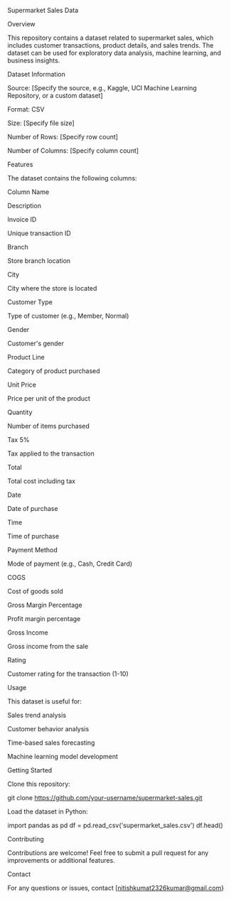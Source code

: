 Supermarket Sales Data

Overview

This repository contains a dataset related to supermarket sales, which includes customer transactions, product details, and sales trends. The dataset can be used for exploratory data analysis, machine learning, and business insights.

Dataset Information

Source: [Specify the source, e.g., Kaggle, UCI Machine Learning Repository, or a custom dataset]

Format: CSV

Size: [Specify file size]

Number of Rows: [Specify row count]

Number of Columns: [Specify column count]

Features

The dataset contains the following columns:

Column Name

Description

Invoice ID

Unique transaction ID

Branch

Store branch location

City

City where the store is located

Customer Type

Type of customer (e.g., Member, Normal)

Gender

Customer's gender

Product Line

Category of product purchased

Unit Price

Price per unit of the product

Quantity

Number of items purchased

Tax 5%

Tax applied to the transaction

Total

Total cost including tax

Date

Date of purchase

Time

Time of purchase

Payment Method

Mode of payment (e.g., Cash, Credit Card)

COGS

Cost of goods sold

Gross Margin Percentage

Profit margin percentage

Gross Income

Gross income from the sale

Rating

Customer rating for the transaction (1-10)

Usage

This dataset is useful for:

Sales trend analysis

Customer behavior analysis

Time-based sales forecasting

Machine learning model development

Getting Started

Clone this repository:

git clone https://github.com/your-username/supermarket-sales.git

Load the dataset in Python:

import pandas as pd
df = pd.read_csv('supermarket_sales.csv')
df.head()

Contributing

Contributions are welcome! Feel free to submit a pull request for any improvements or additional features.

Contact

For any questions or issues, contact [nitishkumat2326kumar@gmail.com}

